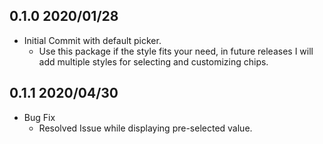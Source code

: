 ## 0.1.0 2020/01/28

- Initial Commit with default picker.
  - Use this package if the style fits your need, in future releases I will add multiple styles for selecting and customizing chips.

## 0.1.1 2020/04/30

- Bug Fix
  - Resolved Issue while displaying pre-selected value.
